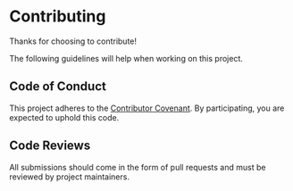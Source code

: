 # Contributing

Thanks for choosing to contribute!

The following guidelines will help when working on this project.

## Code of Conduct

This project adheres to the [Contributor Covenant](CODE_OF_CONDUCT.md). By participating, you are expected to uphold this code.

## Code Reviews

All submissions should come in the form of pull requests and must be reviewed by project maintainers.
